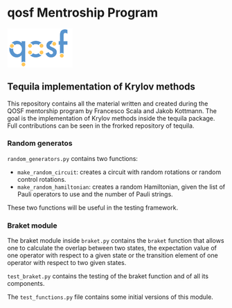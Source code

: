 # qosf Mentroship Program

<p>
  <a href="" target="_blank"><img src="https://github.com/fran-scala/qosf-c5-task2/blob/7be030043a89a70ba63dfeae95a818950bac6975/qosf_logo.png?raw=True" width="30%"/> </a>
</p>

## Tequila implementation of Krylov methods
This repository contains all the material written and created during the QOSF mentorship program by Francesco Scala and Jakob Kottmann. The goal is the implementation of Krylov methods inside the tequila package. Full contributions can be seen in the frorked repository of tequila.

### Random generatos
`random_generators.py` contains two functions:
- `make_random_circuit`: creates a circuit with random rotations or random control rotations.
- `make_random_hamiltonian`: creates a random Hamiltonian, given the list of Pauli operators to use and the number of Pauli strings.

These two functions will be useful in the testing framework.

### Braket module
The braket module inside `braket.py` contains the `braket` function that allows one to calculate the overlap between two states, the expectation value of one operator with respect to a given state or the transition element of one operator with respect to two given states.

`test_braket.py` contains the testing of the braket function and of all its components.

The `test_functions.py` file contains some initial versions of this module.

